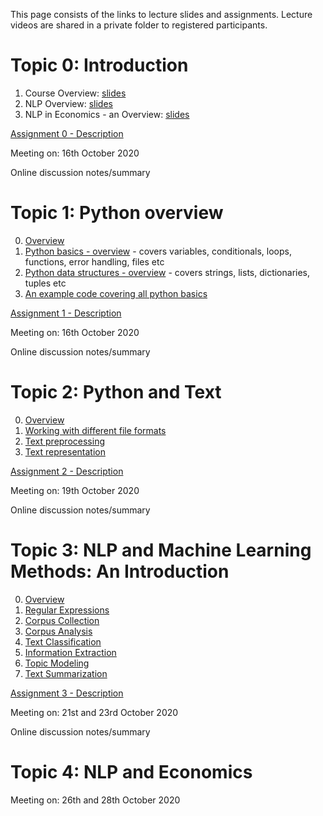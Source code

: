 This page consists of the links to lecture slides and assignments. Lecture videos are shared in a private folder to registered participants.


# Topic 0: Introduction

1. Course Overview: [slides](https://github.com/econnlpcourse/econnlpcourse.github.io/tree/master/docs/slides/ECONNLP-Overview.pdf)  
2. NLP Overview: [slides](https://github.com/econnlpcourse/econnlpcourse.github.io/tree/master/docs/slides/ECONNLP-NLPOverview.pdf)  
3. NLP in Economics - an Overview: [slides](https://github.com/econnlpcourse/econnlpcourse.github.io/tree/master/docs/slides/ECONNLP-NLPinEcon.pdf)  

[Assignment 0 - Description](https://github.com/econnlpcourse/econnlpcourse.github.io/tree/master/docs/Assignments/Assignment0.pdf)  

Meeting on: 16th October 2020   

Online discussion notes/summary  


# Topic 1: Python overview
0. [Overview](https://github.com/econnlpcourse/econnlpcourse.github.io/tree/master/docs/slides/ECONNLP-PythonOverview.pdf)
1. [Python basics - overview](https://github.com/econnlpcourse/econnlpcourse.github.io/tree/master/docs/slides/PythonOverview.pdf) - covers variables, conditionals, loops, functions, error handling, files etc  
2. [Python data structures - overview](https://github.com/econnlpcourse/econnlpcourse.github.io/tree/master/docs/slides/PythonOverview-Part2.pdf) - covers strings, lists, dictionaries, tuples etc  
3. [An example code covering all python basics](https://github.com/econnlpcourse/econnlpcourse.github.io/blob/master/code/Everything.py)

[Assignment 1 - Description](https://github.com/econnlpcourse/econnlpcourse.github.io/tree/master/docs/Assignments/Assignment1.pdf)  

Meeting on: 16th October 2020   

Online discussion notes/summary  


# Topic 2: Python and Text

0. [Overview](https://github.com/econnlpcourse/econnlpcourse.github.io/tree/master/docs/slides/ECONNLP-PythonandText-Overview.pdf)   
1. [Working with different file formats](https://github.com/econnlpcourse/econnlpcourse.github.io/tree/master/docs/slides/ECONNLP-FileFormats.pdf)  
2. [Text preprocessing](https://github.com/econnlpcourse/econnlpcourse.github.io/tree/master/docs/slides/ECONNLP-TextPreprocessing.pdf)  
3. [Text representation](https://github.com/econnlpcourse/econnlpcourse.github.io/tree/master/docs/slides/ECONNLP-TextRepresentation.pdf)  

[Assignment 2 - Description](https://github.com/econnlpcourse/econnlpcourse.github.io/tree/master/docs/Assignments/Assignment2.pdf)  


Meeting on: 19th October 2020   

Online discussion notes/summary  


# Topic 3: NLP and Machine Learning Methods: An Introduction

0. [Overview](https://github.com/econnlpcourse/econnlpcourse.github.io/tree/master/docs/slides/ECONNLP-NLPMLOverview.pdf)  
1. [Regular Expressions](https://github.com/econnlpcourse/econnlpcourse.github.io/tree/master/docs/slides/ECONNLP-RegEx.pdf)  
2. [Corpus Collection](https://github.com/econnlpcourse/econnlpcourse.github.io/tree/master/docs/slides/ECONNLP-CorpusCollection.pdf)  
3. [Corpus Analysis]()  
4. [Text Classification]()  
5. [Information Extraction](https://github.com/econnlpcourse/econnlpcourse.github.io/tree/master/docs/slides/ECONNLP-IE.pdf)  
6. [Topic Modeling]()  
7. [Text Summarization](https://github.com/econnlpcourse/econnlpcourse.github.io/tree/master/docs/slides/ECONNLP-TextSummarization.pdf)  

[Assignment 3 - Description](https://github.com/econnlpcourse/econnlpcourse.github.io/tree/master/docs/Assignments/Assignment3.pdf)  

Meeting on: 21st and 23rd October 2020   

Online discussion notes/summary  


# Topic 4: NLP and Economics


Meeting on: 26th and 28th October 2020



